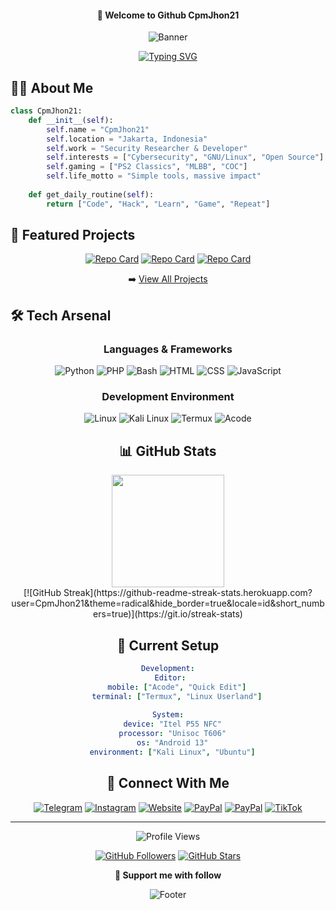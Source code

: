 <div align="center">
  
  #### 👋 Welcome to Github CpmJhon21
  
  ![Banner](https://capsule-render.vercel.app/api?type=waving&color=gradient&height=200&section=header&text=Cpm%20Jhon21&fontSize=80&fontAlign=60&animation=fadeIn)

  [![Typing SVG](https://readme-typing-svg.herokuapp.com?font=Fira+Code&pause=1000&color=2EF7A1&center=true&vCenter=true&random=false&width=500&lines=Security+Researcher;Linux+Enthusiast;Full+Stack+Developer;Open+Source+Contributor;Prompt+Engineer)](https://git.io/typing-svg)
</div>

## 🧑‍💻 About Me

```python
class CpmJhon21:
    def __init__(self):
        self.name = "CpmJhon21"
        self.location = "Jakarta, Indonesia"
        self.work = "Security Researcher & Developer"
        self.interests = ["Cybersecurity", "GNU/Linux", "Open Source"]
        self.gaming = ["PS2 Classics", "MLBB", "COC"]
        self.life_motto = "Simple tools, massive impact"
    
    def get_daily_routine(self):
        return ["Code", "Hack", "Learn", "Game", "Repeat"]
```

## 🌟 Featured Projects

<div align="center">

[![Repo Card](https://github-readme-stats.vercel.app/api/pin/?username=CpmJhon21&repo=Website-jhon-main&theme=radical)](https://github.com/CpmJhon21/Website-jhon-main)
[![Repo Card](https://github-readme-stats.vercel.app/api/pin/?username=CpmJhon21&repo=CpmJhon-main&theme=radical)](https://github.com/CpmJhon21/CpmJhon-main)
[![Repo Card](https://github-readme-stats.vercel.app/api/pin/?username=CpmJhon21&repo=short-link&theme=radical)](https://github.com/CpmJhon21/short-link)

➡️ [View All Projects](https://github.com/CpmJhon21?tab=repositories)

</div>

## 🛠️ Tech Arsenal

<div align="center">

### Languages & Frameworks
![Python](https://img.shields.io/badge/Python-3776AB?style=for-the-badge&logo=python&logoColor=white)
![PHP](https://img.shields.io/badge/PHP-777BB4?style=for-the-badge&logo=php&logoColor=white)
![Bash](https://img.shields.io/badge/Bash-4EAA25?style=for-the-badge&logo=gnu-bash&logoColor=white)
![HTML](https://img.shields.io/badge/HTML-E34F26?style=for-the-badge&logo=html5&logoColor=white)
![CSS](https://img.shields.io/badge/CSS-1572B6?style=for-the-badge&logo=css3&logoColor=white)
![JavaScript](https://img.shields.io/badge/JavaScript-F7DF1E?style=for-the-badge&logo=javascript&logoColor=black)

### Development Environment
![Linux](https://img.shields.io/badge/Linux-FCC624?style=for-the-badge&logo=linux&logoColor=black)
![Kali Linux](https://img.shields.io/badge/Kali_Linux-557C94?style=for-the-badge&logo=kali-linux&logoColor=white)
![Termux](https://img.shields.io/badge/Termux-000000?style=for-the-badge&logo=android&logoColor=white)
![Acode](https://img.shields.io/badge/Acode-4F46E5?style=for-the-badge&logo=android&logoColor=white)

## 📊 GitHub Stats

<div align="center">
  <img height="180em" src="https://github-readme-stats.vercel.app/api?username=CpmJhon21&show_icons=true&theme=radical&include_all_commits=true&count_private=true"/>
<div align="center">
[![GitHub Streak](https://github-readme-streak-stats.herokuapp.com?user=CpmJhon21&theme=radical&hide_border=true&locale=id&short_numbers=true)](https://git.io/streak-stats)
</div>

## 🎯 Current Setup

```yaml
Development:
  Editor: 
    mobile: ["Acode", "Quick Edit"]
    terminal: ["Termux", "Linux Userland"]
  
System:
  device: "Itel P55 NFC"
  processor: "Unisoc T606"
  os: "Android 13"
  environment: ["Kali Linux", "Ubuntu"]
```

## 🤝 Connect With Me

<div align="center">
  
[![Telegram](https://img.shields.io/badge/Telegram-2CA5E0?style=for-the-badge&logo=telegram&logoColor=white)](https://t.me/MIKUMIKI)
[![Instagram](https://img.shields.io/badge/Instagram-E4405F?style=for-the-badge&logo=instagram&logoColor=white)](https://instagram.com/cpm_jhon)
[![Website](https://img.shields.io/badge/Website-000000?style=for-the-badge&logo=google-chrome&logoColor=white)](https://cpm-jhon.my.id/)
[![PayPal](https://img.shields.io/badge/PayPal-00457C?style=for-the-badge&logo=paypal&logoColor=white)](https://www.paypal.me/cpmjhon)
[![PayPal](https://img.shields.io/badge/sponsor-30363D?style=for-the-badge&logo=GitHub-Sponsors&logoColor=white)](https://saweria.co/CpmJhon)
[![TikTok](https://img.shields.io/badge/TikTok-000000?style=for-the-badge&logo=tiktok&logoColor=white)](tiktok.com/@garasidrift_cpm)

</div>

---

<div align="center">
  
![Profile Views](https://hits.seeyoufarm.com/api/count/incr/badge.svg?url=https%3A%2F%2Fgithub.com%2FCpmJhon21&title=Visitors&edge_flat=false)

[![GitHub Followers](https://img.shields.io/github/followers/CpmJhon21?style=social)](https://github.com/CpmJhon21?tab=followers)
[![GitHub Stars](https://img.shields.io/github/stars/CpmJhon21?style=social)](https://github.com/CpmJhon21)

**💝 Support me with follow**
</div>

![Footer](https://capsule-render.vercel.app/api?type=waving&color=gradient&height=100&section=footer)

